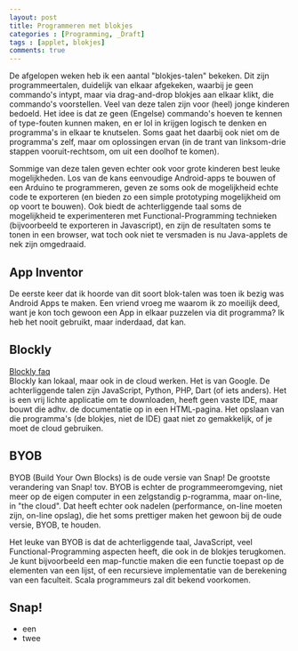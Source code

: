 ```yaml
---
layout: post
title: Programmeren met blokjes
categories : [Programming, _Draft]
tags : [applet, blokjes]
comments: true
---
```


De afgelopen weken heb ik een aantal "blokjes-talen" bekeken. Dit zijn programmeertalen, duidelijk van elkaar afgekeken, waarbij je geen commando's intypt, maar via drag-and-drop blokjes aan elkaar klikt, die commando's voorstellen. Veel van deze talen zijn voor (heel) jonge kinderen bedoeld. Het idee is dat ze geen (Engelse) commando's hoeven te kennen of type-fouten kunnen maken, en er lol in krijgen logisch te denken en programma's in elkaar te knutselen. Soms gaat het daarbij ook niet om de programma's zelf, maar om oplossingen ervan (in de trant van linksom-drie stappen vooruit-rechtsom, om uit een doolhof te komen).

Sommige van deze talen geven echter ook voor grote kinderen best leuke mogelijkheden. Los van de kans eenvoudige Android-apps te bouwen of een Arduino te programmeren, geven ze soms ook de mogelijkheid echte code te exporteren (en bieden zo een simple prototyping mogelijkheid om op voort te bouwen). Ook biedt de achterliggende taal soms de mogelijkheid te experimenteren met Functional-Programming technieken (bijvoorbeeld te exporteren in Javascript), en zijn de resultaten soms te tonen in een browser, wat toch ook niet te versmaden is nu Java-applets de nek zijn omgedraaid.

## App Inventor
De eerste keer dat ik hoorde van dit soort blok-talen was toen ik bezig was Android Apps te maken. 
Een vriend vroeg me waarom ik zo moeilijk deed, want je kon toch gewoon een App in elkaar puzzelen via dit programma? Ik heb het nooit gebruikt, maar inderdaad, dat kan.

## Blockly
[Blockly faq](https://developers.google.com/blockly/about/faq)<br>
Blockly kan  lokaal, maar ook in de cloud werken. Het is van Google. De achterliggende talen zijn JavaScript, Python, PHP, Dart (of iets anders). Het is een vrij lichte applicatie om te downloaden, heeft geen vaste IDE, maar bouwt die adhv. de documentatie op in een HTML-pagina. Het opslaan van die programma's (de blokjes, niet de IDE) gaat niet zo gemakkelijk, of je moet de cloud gebruiken.

## BYOB

BYOB (Build Your Own Blocks) is de oude versie van Snap! De grootste verandering van Snap! tov. BYOB is echter de programmeeromgeving, niet meer op de eigen computer in een zelgstandig p-rogramma, maar on-line, in "the cloud". Dat heeft echter ook nadelen (performance, on-line moeten zijn, on-line opslag), die het soms prettiger maken het gewoon bij de oude versie, BYOB, te houden.

Het leuke van BYOB is dat de achterliggende taal, JavaScript, veel Functional-Programming aspecten heeft, die ook in de blokjes terugkomen. Je kunt bijvoorbeeld een map-functie maken die een functie toepast op de elementen van een lijst, of een recursieve implementatie van de berekening van een faculteit. Scala programmeurs zal dit bekend voorkomen.

## Snap!
* een
* twee 
